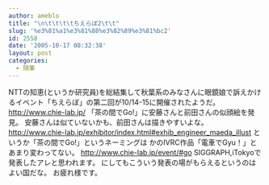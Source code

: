 ```yaml
---
author: ameblo
title: "\n\t\t\t\tちえらぼ2\t\t"
slug: '%e3%81%a1%e3%81%88%e3%82%89%e3%81%bc2'
id: 2558
date: '2005-10-17 08:32:38'
layout: post
categories:
  - 随筆
---
```


NTTの知恵(というか研究員)を総結集して秋葉系のみなさんに眼鏡娘で訴えかけるイベント「ちえらぼ」の第二回が10/14-15に開催されたようだ。 http://www.chie-lab.jp/ 「茶の間でGo!」に安藤さんと前田さんの似顔絵を発見。 安藤さんは似ていないかも、前田さんは描きやすいよな。 http://www.chie-lab.jp/exhibitor/index.html#exhib_engineer_maeda_illust というか「茶の間でGo!」というネーミングは かのIVRC作品「電車でGyu！」とあまり変わってない。 http://www.chie-lab.jp/event/#go SIGGRAPH,iTokyoで発表したアレと思われます。 にしてもこういう発表の場がもらえるというのはよい国だな。 お疲れ様です。